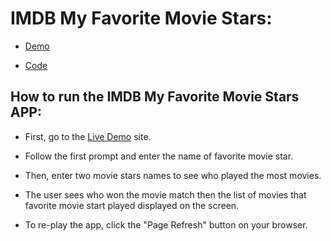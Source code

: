 # IMDB My Favorite Movie Stars:

- [Demo](https://heggy231.github.io/imdb-my-favorite-movie-stars/)

- [Code](https://github.com/heggy231/imdb-my-favorite-movie-stars)

## How to run the IMDB My Favorite Movie Stars APP:

- First, go to the [Live Demo](https://heggy231.github.io/imdb-my-favorite-movie-stars/) site.

- Follow the first prompt and enter the name of favorite movie star.

- Then, enter two movie stars names to see who played the most movies.

- The user sees who won the movie match then the list of movies that favorite movie start played displayed on the screen.

- To re-play the app, click the "Page Refresh" button on your browser.
